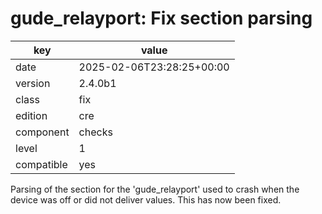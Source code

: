 [//]: # (werk v2)
# gude_relayport: Fix section parsing

key        | value
---------- | ---
date       | 2025-02-06T23:28:25+00:00
version    | 2.4.0b1
class      | fix
edition    | cre
component  | checks
level      | 1
compatible | yes

Parsing of the section for the 'gude_relayport' used to crash when the device was off or did not deliver values.
This has now been fixed.

